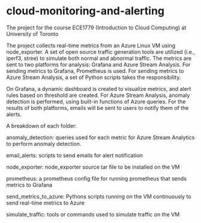 # cloud-monitoring-and-alerting
The project for the course ECE1779 (Introduction to Cloud Computing) at University of Toronto

The project collects real-time metrics from an Azure Linux VM using node_exporter. A set of open source traffic generation tools are utilized (i.e., iperf3, stree) to simulate both normal and abnormal traffic. The metrics are sent to two platforms for analysis: Grafana and Azure Stream Analysis. For sending metrics to Grafana, Prometheus is used. For sending metrics to Azure Stream Analysis, a set of Python scripts takes the responsibility. 

On Grafana, a dynamic dashboard is created to visualize metrics, and alert rules based on threshold are created. For Azure Stream Analysis, anomaly detection is performed, using built-in functions of Azure queries. For the results of both platforms, emails will be sent to users to notify them of the alerts.

A breakdown of each folder:

anomaly_detection: queries used for each metric for Azure Stream Analytics to perform anomaly detection.

email_alerts: scripts to send emails for alert notification

node_exporter: node_exporter source tar file to be installed on the VM

prometheus: a prometheus config file for running prometheus that sends metrics to Grafana

send_metrics_to_azure: Pythons scripts running on the VM continuously to send real-time metrics to Azure 

simulate_traffic: tools or commands used to simulate traffic on the VM